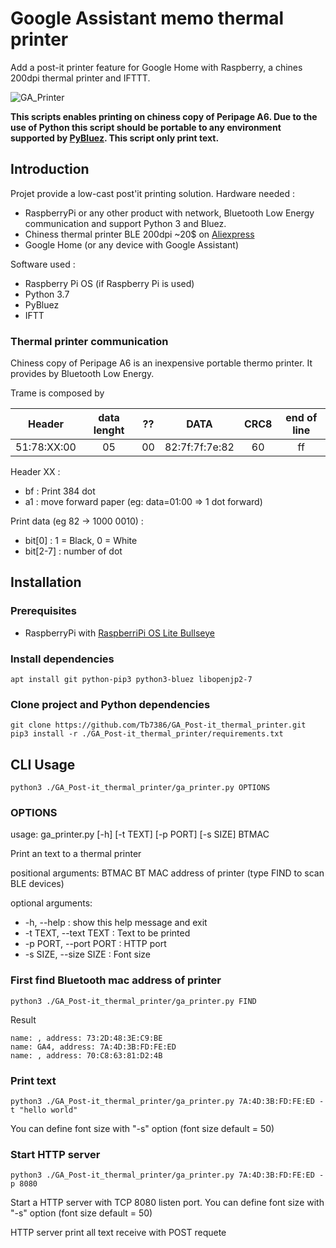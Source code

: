 # Google Assistant memo thermal printer
Add a post-it printer feature for Google Home with Raspberry, a chines 200dpi thermal printer and IFTTT.

![GA_Printer](https://user-images.githubusercontent.com/59627714/142873517-01c6a2e7-8d10-43d4-815c-9df0b648dd9d.png)


**This scripts enables printing on chiness copy of Peripage A6. Due to the use of Python this script should be portable to any environment supported by [PyBluez](https://github.com/pybluez/pybluez). This script only print text.**

## Introduction
Projet provide a low-cast post'it printing solution.
Hardware needed :
 - RaspberryPi or any other product with network, Bluetooth Low Energy communication and support Python 3 and Bluez.
 - Chiness thermal printer BLE 200dpi ~20$ on [Aliexpress](https://fr.aliexpress.com/item/1005003351851277.html)
 - Google Home (or any device with Google Assistant)

Software used :
 - Raspberry Pi OS (if Raspberry Pi is used)
 - Python 3.7
 - PyBluez
 - IFTT

### Thermal printer communication
Chiness copy of Peripage A6 is an inexpensive portable thermo printer. It provides by Bluetooth Low Energy.

Trame is composed by

| Header      | data lenght | ?? | DATA           | CRC8 | end of line |
|:------:     |:-----------:|:--:|:----:          |:----:|:-----------:| 
| 51:78:XX:00 | 05          | 00 | 82:7f:7f:7e:82 | 60   | ff          |   


Header XX :
   - bf : Print 384 dot
   - a1 : move forward paper (eg: data=01:00 => 1 dot forward)

Print data (eg 82 -> 1000 0010) :
  - bit[0] : 1 = Black, 0 = White
  - bit[2-7] : number of dot

## Installation

### Prerequisites

 - RaspberryPi with [RaspberriPi OS Lite Bullseye](https://downloads.raspberrypi.org/raspios_lite_armhf/images/raspios_lite_armhf-2021-11-08/2021-10-30-raspios-bullseye-armhf-lite.zip)

### Install dependencies
```
apt install git python-pip3 python3-bluez libopenjp2-7
```
### Clone project and Python dependencies
```
git clone https://github.com/Tb7386/GA_Post-it_thermal_printer.git
pip3 install -r ./GA_Post-it_thermal_printer/requirements.txt
```
## CLI Usage
```
python3 ./GA_Post-it_thermal_printer/ga_printer.py OPTIONS
```

### OPTIONS

usage: ga_printer.py [-h] [-t TEXT] [-p PORT] [-s SIZE] BTMAC

Print an text to a thermal printer

positional arguments:
  BTMAC                 BT MAC address of printer (type FIND to scan BLE devices)

optional arguments:
 - -h, --help :           show this help message and exit
 - -t TEXT, --text TEXT : Text to be printed
 - -p PORT, --port PORT : HTTP port
 - -s SIZE, --size SIZE : Font size

### First find Bluetooth mac address of printer

```
python3 ./GA_Post-it_thermal_printer/ga_printer.py FIND
```
Result
```
name: , address: 73:2D:48:3E:C9:BE
name: GA4, address: 7A:4D:3B:FD:FE:ED
name: , address: 70:C8:63:81:D2:4B
```

### Print text

```
python3 ./GA_Post-it_thermal_printer/ga_printer.py 7A:4D:3B:FD:FE:ED -t "hello world"
```

You can define font size with "-s" option (font size default = 50)

### Start HTTP server

```
python3 ./GA_Post-it_thermal_printer/ga_printer.py 7A:4D:3B:FD:FE:ED -p 8080
```
Start a HTTP server with TCP 8080 listen port.
You can define font size with "-s" option (font size default = 50)

HTTP server print all text receive with POST requete
